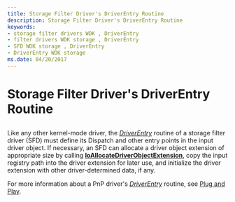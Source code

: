 ```yaml
---
title: Storage Filter Driver's DriverEntry Routine
description: Storage Filter Driver's DriverEntry Routine
keywords:
- storage filter drivers WDK , DriverEntry
- filter drivers WDK storage , DriverEntry
- SFD WDK storage , DriverEntry
- DriverEntry WDK storage
ms.date: 04/20/2017
---
```


# Storage Filter Driver's DriverEntry Routine


## <span id="ddk_storage_filter_drivers_driverentry_routine_kg"></span><span id="DDK_STORAGE_FILTER_DRIVERS_DRIVERENTRY_ROUTINE_KG"></span>


Like any other kernel-mode driver, the [*DriverEntry*](/windows-hardware/drivers/ddi/wdm/nc-wdm-driver_initialize) routine of a storage filter driver (SFD) must define its Dispatch and other entry points in the input driver object. If necessary, an SFD can allocate a driver object extension of appropriate size by calling [**IoAllocateDriverObjectExtension**](/windows-hardware/drivers/ddi/wdm/nf-wdm-ioallocatedriverobjectextension), copy the input registry path into the driver extension for later use, and initialize the driver extension with other driver-determined data, if any.

For more information about a PnP driver's [*DriverEntry*](/windows-hardware/drivers/ddi/wdm/nc-wdm-driver_initialize) routine, see [Plug and Play](../kernel/introduction-to-plug-and-play.md).

